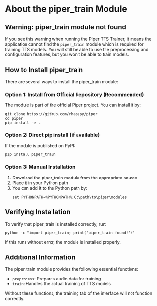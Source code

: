 # About the piper_train Module

## Warning: piper_train module not found
If you see this warning when running the Piper TTS Trainer, it means the application cannot find the `piper_train` module which is required for training TTS models. You will still be able to use the preprocessing and configuration features, but you won't be able to train models.

## How to Install piper_train

There are several ways to install the piper_train module:

### Option 1: Install from Official Repository (Recommended)

The module is part of the official Piper project. You can install it by:

```
git clone https://github.com/rhasspy/piper
cd piper
pip install -e .
```

### Option 2: Direct pip install (if available)

If the module is published on PyPI:

```
pip install piper_train
```

### Option 3: Manual Installation

1. Download the piper_train module from the appropriate source
2. Place it in your Python path
3. You can add it to the Python path by:
   ```
   set PYTHONPATH=%PYTHONPATH%;C:\path\to\piper\modules
   ```

## Verifying Installation

To verify that piper_train is installed correctly, run:

```
python -c "import piper_train; print('piper_train found!')"
```

If this runs without error, the module is installed properly.

## Additional Information

The piper_train module provides the following essential functions:
- `preprocess`: Prepares audio data for training
- `train`: Handles the actual training of TTS models

Without these functions, the training tab of the interface will not function correctly. 